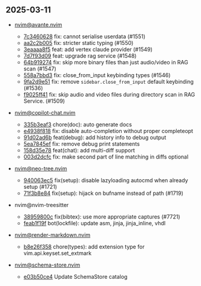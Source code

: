 ## 2025-03-11

* nvim@avante.nvim
  - [7c3460628](https://github.com/yetone/avante.nvim/commit/7c3460628b238c82e2411720c1209d5f3e8df71f) fix: cannot serialise userdata (#1551)
  - [aa2c2b005](https://github.com/yetone/avante.nvim/commit/aa2c2b0054f7bdfae5618b398772a9666feef249) fix: stricter static typing (#1550)
  - [3eaaaa8f5](https://github.com/yetone/avante.nvim/commit/3eaaaa8f5fcb9ee617ac425a87a156eeb3b6642c) feat: add vertex claude provider (#1549)
  - [7d7f93d09](https://github.com/yetone/avante.nvim/commit/7d7f93d0938b657cba13c7f67d9ce5ffdeaeedb5) feat: upgrade rag service (#1548)
  - [64b919274](https://github.com/yetone/avante.nvim/commit/64b919274e79c4a19024f8a019bd1df47b9bc821) fix: skip more binary files than just audio/video in RAG scan (#1547)
  - [558a7bbd3](https://github.com/yetone/avante.nvim/commit/558a7bbd3881f2f7cfb4f873cac330e532197bcf) fix: close_from_input keybinding types (#1546)
  - [9fa2d9e51](https://github.com/yetone/avante.nvim/commit/9fa2d9e51db957a06031110ee7d4c9f307c5bf5b) fix: remove `sidebar.close_from_input` default keybinding (#1536)
  - [f9025ff41](https://github.com/yetone/avante.nvim/commit/f9025ff4152760f6ea1bbc0c6bf72dfaee7e71bd) fix: skip audio and video files during directory scan in RAG Service. (#1509)

* nvim@copilot-chat.nvim
  - [335b3eaf3](https://github.com/CopilotC-Nvim/CopilotChat.nvim/commit/335b3eaf3bcb5446e4d9439b240d12fcd7d2fd13) chore(doc): auto generate docs
  - [e4938f818](https://github.com/CopilotC-Nvim/CopilotChat.nvim/commit/e4938f818ced9f59a6da4879b9deeaa94086d048) fix: disable auto-completion without proper completeopt
  - [91d02ad6b](https://github.com/CopilotC-Nvim/CopilotChat.nvim/commit/91d02ad6b2a5611aef7d2c20bbe89d516eb47f0d) feat(debug): add history info to debug output
  - [5ea7845ef](https://github.com/CopilotC-Nvim/CopilotChat.nvim/commit/5ea7845ef77164192a0d0ca2c6bd3aad85b202a1) fix: remove debug print statements
  - [158d35e78](https://github.com/CopilotC-Nvim/CopilotChat.nvim/commit/158d35e78d11827cd6168dc1f36aa7c6a5470c68) feat(chat): add multi-diff support
  - [003d2dcfc](https://github.com/CopilotC-Nvim/CopilotChat.nvim/commit/003d2dcfc94ab64cd40899dc31852ce0749f296b) fix: make second part of line matching in diffs optional

* nvim@neo-tree.nvim
  - [940063ec5](https://github.com/nvim-neo-tree/neo-tree.nvim/commit/940063ec5c2c81f455d25dbc7e0b918774f5e924) fix(setup): disable lazyloading autocmd when already setup (#1721)
  - [71f3b8e84](https://github.com/nvim-neo-tree/neo-tree.nvim/commit/71f3b8e84f5fafcc968013479d9dda29c2caaa82) fix(setup): hijack on bufname instead of path (#1719)

* nvim@nvim-treesitter
  - [38959800c](https://github.com/nvim-treesitter/nvim-treesitter/commit/38959800c2439c890e3238af559f0dc3be45e393) fix(bibtex): use more appropriate captures (#7721)
  - [feab1f19f](https://github.com/nvim-treesitter/nvim-treesitter/commit/feab1f19f889fd6da9f80ced4717ae60d56f6519) bot(lockfile): update asm, jinja, jinja_inline, vhdl

* nvim@render-markdown.nvim
  - [b8e26f358](https://github.com/MeanderingProgrammer/render-markdown.nvim/commit/b8e26f358215a9bcc35cbf555689024a5222e90c) chore(types): add extension type for vim.api.keyset.set_extmark

* nvim@schema-store.nvim
  - [e03b50ce4](https://github.com/b0o/SchemaStore.nvim/commit/e03b50ce453b1ce9f6b7805239c52db604d740dc) Update SchemaStore catalog